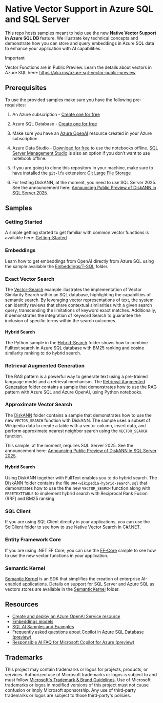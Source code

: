 # Native Vector Support in Azure SQL and SQL Server

This repo hosts samples meant to help use the new **Native Vector Support in Azure SQL DB** feature. We illustrate key technical concepts and demonstrate how you can store and query embeddings in Azure SQL data to enhance your application with AI capabilities.

> [!IMPORTANT]  
> Vector Functions are in Public Preview. Learn the details about vectors in Azure SQL here: https://aka.ms/azure-sql-vector-public-preview

## Prerequisites

To use the provided samples make sure you have the following pre-requisites:

1. An Azure subscription - [Create one for free](https://azure.microsoft.com/pricing/purchase-options/azure-account)

1. Azure SQL Database - [Create one for free](https:/learn.microsoft.com/azure/azure-sql/database/free-offer?view=azuresql)

1. Make sure you have an [Azure OpenAI](https://learn.microsoft.com/azure/ai-services/openai/overview) resource created in your Azure subscription.

1. Azure Data Studio - [Download for free](https://learn.microsoft.com/azure-data-studio/download-azure-data-studio) to use the notebooks offline. [SQL Server Management Studio](https://learn.microsoft.com/sql/ssms/download-sql-server-management-studio-ssms) is also an option if you don't want to use notebook offline.

1. If you are going to clone this repository in your machine, make sure to have installed the `git-lfs` extension: [Git Large File Storage](https://git-lfs.com/)

1. For testing DiskANN, at the moment, you need to use SQL Server 2025. See the announcement here: [Announcing Public Preview of DiskANN in SQL Server 2025](https://techcommunity.microsoft.com/blog/sqlserver/announcing-public-preview-of-diskann-in-sql-server-2025/4414683).

## Samples  

### Getting Started

A simple getting started to get familiar with common vector functions is available here: [Getting-Started](./Getting-Started/getting-started.ipynb)

### Embeddings

Learn how to get embeddings from OpenAI directly from Azure SQL using the sample available the [Embeddings/T-SQL](./Embeddings/T-SQL) folder.

### Exact Vector Search

The [Vector-Search](./Vector-Search) example illustrates the implementation of Vector Similarity Search within an SQL database, highlighting the capabilities of semantic search. By leveraging vector representations of text, the system can identify reviews that share contextual similarities with a given search query, transcending the limitations of keyword exact matches. Additionally, it demonstrates the integration of Keyword Search to guarantee the inclusion of specific terms within the search outcomes.

#### Hybrid Search

The Python sample in the [Hybrid-Search](./Hybrid-Search/) folder shows how to combine Fulltext search in Azure SQL database with BM25 ranking and cosine similarity ranking to do hybrid search.

### Retrieval Augmented Generation

The RAG pattern is a powerful way to generate text using a pre-trained language model and a retrieval mechanism. The [Retrieval Augmented Generation](./Retrieval-Augmented-Generation) folder contains a sample that demonstrates how to use the RAG pattern with Azure SQL and Azure OpenAI, using Python notebooks.

### Approximate Vector Search

The [DiskANN](./DiskANN/) folder contains a sample that demonstrates how to use the new `VECTOR_SEARCH` function with DiskANN. The sample uses a subset of Wikipedia data to create a table with a vector column, insert data, and perform approximate nearest neighbor search using the `VECTOR_SEARCH` function.

This sample, at the moment, requires SQL Server 2025. See the announcement here: [Announcing Public Preview of DiskANN in SQL Server 2025](https://techcommunity.microsoft.com/blog/sqlserver/announcing-public-preview-of-diskann-in-sql-server-2025/4414683).

#### Hybrid Search

Using DiskANN together with FullText enables you to do hybrid search. The [DiskANN](./DiskANN/) folder contains the file `004-wikipedia-hybrid-search.sql` that demonstrates how to use the the new `VECTOR_SEARCH` function along with `FREETEXTTABLE` to implement hybrid search with Reciprocal Rank Fusion (RRF) and BM25 ranking.

### SQL Client

If you are using SQL Client directly in your applications, you can use the [SqlClient](./DotNet/SqlClient) folder to see how to use Native Vector Search in C#/.NET. 

### Entity Framework Core

If you are using .NET EF Core, you can use the [EF-Core](./DotNet/EF-Core) sample to see how to use the new vector functions in your application.

### Semantic Kernel

[Semantic Kernel](https://github.com/microsoft/semantic-kernel) is an SDK that simplifies the creation of enterprise AI-enabled applications. Details on support for SQL Server and Azure SQL as vectors stores are available in the [SemanticKernel](./SemanticKernel) folder.

## Resources

- [Create and deploy an Azure OpenAI Service resource](https://learn.microsoft.com/azure/ai-services/openai/how-to/create-resource?pivots=web-portal)
- [Embeddings models](https://learn.microsoft.com/azure/ai-services/openai/concepts/models#embeddings-models)
- [SQL AI Samples and Examples](https://aka.ms/sqlaisamples)
- [Frequently asked questions about Copilot in Azure SQL Database (preview)](https://learn.microsoft.com/azure/azure-sql/copilot/copilot-azure-sql-faq?view=azuresql)
- [Responsible AI FAQ for Microsoft Copilot for Azure (preview)](https://learn.microsoft.com/azure/copilot/responsible-ai-faq)

## Trademarks

This project may contain trademarks or logos for projects, products, or services. Authorized use of Microsoft trademarks or logos is subject to and must follow [Microsoft's Trademark & Brand Guidelines](https://www.microsoft.com/legal/intellectualproperty/trademarks/usage/general). Use of Microsoft trademarks or logos in modified versions of this project must not cause confusion or imply Microsoft sponsorship. Any use of third-party trademarks or logos are subject to those third-party's policies.
